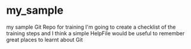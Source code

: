 # my_sample
my sample Git Repo for training
I'm going to create a checklist of the training steps
and I think a simple HelpFile would be useful to remember great places to learnt about Git

